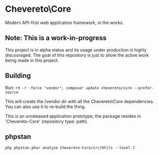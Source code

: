 # Chevereto\Core

Modern API-first web application framework, in the works.

## Note: This is a work-in-progress

This project is in alpha status and its usage under production is highly discouraged. The goal of this repository is just to show the active work being made in this project.

## Building

Run: `rd -r -force "vendor"; composer update chevereto/core --prefer-source`

This will create the /vendor dir with all the Chevereto\Core dependencies. You can also use it to re-build the thing.

This is an unreleased application prototype, the package resides in 'Chevereto-Core' (repository type: path).

## phpstan

`php phpstan.phar analyze Chevereto-Core/src/Utils --level 7`
